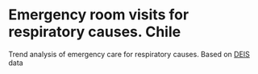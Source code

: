 # Emergency room visits for respiratory causes. Chile

Trend analysis of emergency care for respiratory causes. Based on [DEIS](https://deis.minsal.cl/) data
